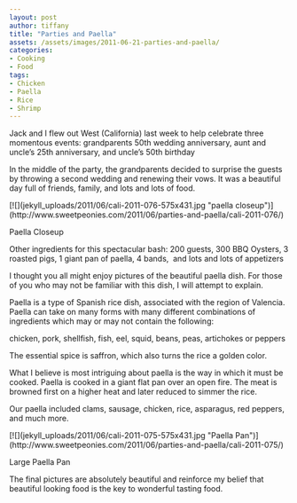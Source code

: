 ```yaml
---
layout: post
author: tiffany
title: "Parties and Paella"
assets: /assets/images/2011-06-21-parties-and-paella/
categories: 
- Cooking
- Food
tags: 
- Chicken
- Paella
- Rice
- Shrimp
---
```


Jack and I flew out West (California) last week to help celebrate three momentous events: grandparents 50th wedding anniversary, aunt and uncle’s 25th anniversary, and uncle’s 50th birthday

In the middle of the party, the grandparents decided to surprise the guests by throwing a second wedding and renewing their vows. It was a beautiful day full of friends, family, and lots and lots of food.

<div id="attachment_836" style="width: 585px" class="wp-caption alignleft">[![](jekyll_uploads/2011/06/cali-2011-076-575x431.jpg "paella closeup")](http://www.sweetpeonies.com/2011/06/parties-and-paella/cali-2011-076/)

Paella Closeup

</div>

Other ingredients for this spectacular bash: 200 guests, 300 BBQ Oysters, 3 roasted pigs, 1 giant pan of paella, 4 bands,  and lots and lots of appetizers

I thought you all might enjoy pictures of the beautiful paella dish. For those of you who may not be familiar with this dish, I will attempt to explain.

Paella is a type of Spanish rice dish, associated with the region of Valencia. Paella can take on many forms with many different combinations of ingredients which may or may not contain the following:

chicken, pork, shellfish, fish, eel, squid, beans, peas, artichokes or peppers

The essential spice is saffron, which also turns the rice a golden color.

What I believe is most intriguing about paella is the way in which it must be cooked. Paella is cooked in a giant flat pan over an open fire. The meat is browned first on a higher heat and later reduced to simmer the rice.

Our paella included clams, sausage, chicken, rice, asparagus, red peppers, and much more.

<div id="attachment_835" style="width: 585px" class="wp-caption alignleft">[![](jekyll_uploads/2011/06/cali-2011-075-575x431.jpg "Paella Pan")](http://www.sweetpeonies.com/2011/06/parties-and-paella/cali-2011-075/)

Large Paella Pan

</div>

The final pictures are absolutely beautiful and reinforce my belief that beautiful looking food is the key to wonderful tasting food.